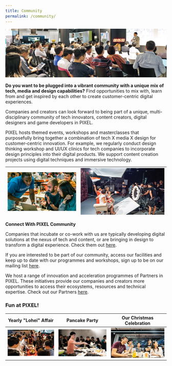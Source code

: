 ```yaml
---
title: Community
permalink: /community/
---
```

![1](/images/community/Pollinate-Community-Day_Img-3.jpg)

**Do you want to be plugged into a vibrant community with a unique mix of tech, media and design capabilities?**
Find opportunities to mix with, learn from and get inspired by each other to create customer-centric digital experiences.

Companies and creators can look forward to being part of a unique, multi-disciplinary community of tech innovators, content creators, digital designers and game developers in PIXEL.


PIXEL hosts themed events, workshops and masterclasses that purposefully bring together a combination of tech X media X design for customer-centric innovation. For example, we regularly conduct design thinking workshop and UI/UX clinics for tech companies to incorporate design principles into their digital products. We support content creation projects using digital techniques and immersive technology.

| ![](/images/community/Community_Img5_630-x-355.png) | ![](/images/community/Community_Img1_630-x-355.jpg) |
|:--------------:|:--------------:|



**Connect With PIXEL Community**

Companies that incubate or co-work with us are typically developing digital solutions at the nexus of tech and content, or are bringing in design to transform a digital experience. Check them out [here](/community/companies/).


If you are interested to be part of our community, access our facilities and keep up to date with our programmes and workshops, sign up to be on our mailing list [here](https://go.gov.sg/pixelsub).


We host a range of innovation and acceleration programmes of Partners in PIXEL. These initiatives provide our companies and creators more opportunities to access their ecosystems, resources and technical expertise. Check out our Partners [here](/community/partners/).


### Fun at PIXEL!

| Yearly "Lohei" Affair | Pancake Party | Our Christmas Celebration |
|:-------------:|:-------------:|:-------------:|
| ![](/images/community/New-Lohei-resized.png) | ![](/images/community/Pancake-Party-1_630x355px.jpg) | ![](/images/community/Xmas_Celebration_Placeholder.png) |

